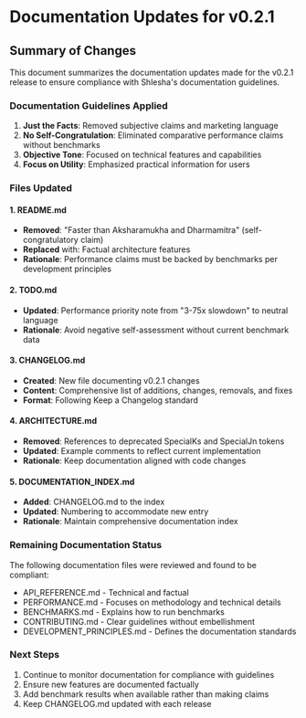 # Documentation Updates for v0.2.1

## Summary of Changes

This document summarizes the documentation updates made for the v0.2.1 release to ensure compliance with Shlesha's documentation guidelines.

### Documentation Guidelines Applied

1. **Just the Facts**: Removed subjective claims and marketing language
2. **No Self-Congratulation**: Eliminated comparative performance claims without benchmarks
3. **Objective Tone**: Focused on technical features and capabilities
4. **Focus on Utility**: Emphasized practical information for users

### Files Updated

#### 1. README.md
- **Removed**: "Faster than Aksharamukha and Dharmamitra" (self-congratulatory claim)
- **Replaced** with: Factual architecture features
- **Rationale**: Performance claims must be backed by benchmarks per development principles

#### 2. TODO.md
- **Updated**: Performance priority note from "3-75x slowdown" to neutral language
- **Rationale**: Avoid negative self-assessment without current benchmark data

#### 3. CHANGELOG.md
- **Created**: New file documenting v0.2.1 changes
- **Content**: Comprehensive list of additions, changes, removals, and fixes
- **Format**: Following Keep a Changelog standard

#### 4. ARCHITECTURE.md
- **Removed**: References to deprecated SpecialKs and SpecialJn tokens
- **Updated**: Example comments to reflect current implementation
- **Rationale**: Keep documentation aligned with code changes

#### 5. DOCUMENTATION_INDEX.md
- **Added**: CHANGELOG.md to the index
- **Updated**: Numbering to accommodate new entry
- **Rationale**: Maintain comprehensive documentation index

### Remaining Documentation Status

The following documentation files were reviewed and found to be compliant:
- API_REFERENCE.md - Technical and factual
- PERFORMANCE.md - Focuses on methodology and technical details
- BENCHMARKS.md - Explains how to run benchmarks
- CONTRIBUTING.md - Clear guidelines without embellishment
- DEVELOPMENT_PRINCIPLES.md - Defines the documentation standards

### Next Steps

1. Continue to monitor documentation for compliance with guidelines
2. Ensure new features are documented factually
3. Add benchmark results when available rather than making claims
4. Keep CHANGELOG.md updated with each release